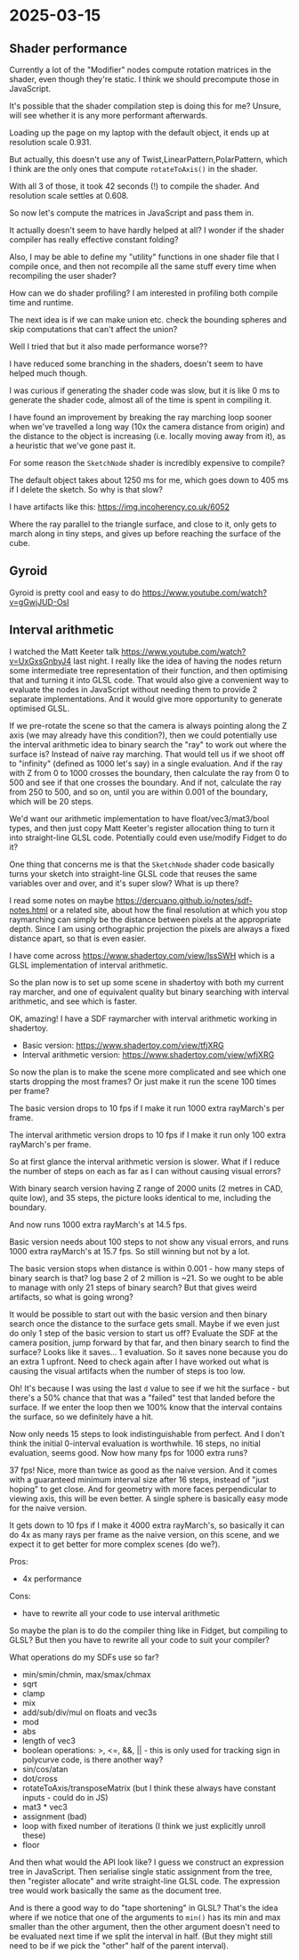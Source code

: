 # 2025-03-15

## Shader performance

Currently a lot of the "Modifier" nodes compute rotation matrices in the shader, even though they're static.
I think we should precompute those in JavaScript.

It's possible that the shader compilation step is doing this for me? Unsure, will see whether it is any more
performant afterwards.

Loading up the page on my laptop with the default object, it ends up at resolution scale 0.931.

But actually, this doesn't use any of Twist,LinearPattern,PolarPattern, which I think are the only ones
that compute `rotateToAxis()` in the shader.

With all 3 of those, it took 42 seconds (!) to compile the shader. And resolution scale settles at 0.608.

So now let's compute the matrices in JavaScript and pass them in.

It actually doesn't seem to have hardly helped at all? I wonder if the shader compiler has really effective constant folding?

Also, I may be able to define my "utility" functions in one shader file that I compile once, and then not recompile all
the same stuff every time when recompiling the user shader?

How can we do shader profiling? I am interested in profiling both compile time and runtime.

The next idea is if we can make union etc. check the bounding spheres and skip computations that can't affect the union?

Well I tried that but it also made performance worse??

I have reduced some branching in the shaders, doesn't seem to have helped much though.

I was curious if generating the shader code was slow, but it is like 0 ms to generate the shader code, almost all of the time is spent in compiling it.

I have found an improvement by breaking the ray marching loop sooner when we've travelled a long way (10x the camera distance from origin) and the distance
to the object is increasing (i.e. locally moving away from it), as a heuristic that we've gone past it.

For some reason the `SketchNode` shader is incredibly expensive to compile?

The default object takes about 1250 ms for me, which goes down to 405 ms if I
delete the sketch. So why is that slow?

I have artifacts like this: https://img.incoherency.co.uk/6052

Where the ray parallel to the triangle surface, and close to it, only gets to
march along in tiny steps, and gives up before reaching the surface of the cube.

## Gyroid

Gyroid is pretty cool and easy to do https://www.youtube.com/watch?v=gGwjJUD-OsI

## Interval arithmetic

I watched the Matt Keeter talk https://www.youtube.com/watch?v=UxGxsGnbyJ4 last night. I really like the idea of having the nodes return some intermediate
tree representation of their function, and then optimising that and turning it into GLSL code. That would also give a convenient way to evaluate the
nodes in JavaScript without needing them to provide 2 separate implementations. And it would give more opportunity to generate optimised GLSL.

If we pre-rotate the scene so that the camera is always pointing along the Z axis
(we may already have this condition?), then we could potentially use the interval arithmetic idea to
binary search the "ray" to work out where the surface is? Instead of naive ray marching. That would tell us if we shoot off to "infinity" (defined as
1000 let's say) in a single evaluation. And if the ray with Z from 0 to 1000 crosses the boundary, then calculate the ray from 0 to 500 and see if
that one crosses the boundary. And if not, calculate the ray from 250 to 500, and so on, until you are within 0.001 of the boundary, which will
be 20 steps.

We'd want our arithmetic implementation to have float/vec3/mat3/bool types, and
then just copy Matt Keeter's register allocation thing to turn it into
straight-line GLSL code. Potentially could even use/modify Fidget to do it?

One thing that concerns me is that the `SketchNode` shader code basically turns your
sketch into straight-line GLSL code that reuses the same variables over and over,
and it's super slow? What is up there?

I read some notes on maybe https://dercuano.github.io/notes/sdf-notes.html or
a related site, about how the final resolution at which you stop raymarching can
simply be the distance between pixels at the appropriate depth. Since I am using
orthographic projection the pixels are always a fixed distance apart, so that
is even easier.

I have come across https://www.shadertoy.com/view/lssSWH which is a GLSL
implementation of interval arithmetic.

So the plan now is to set up some scene in shadertoy with both my current
ray marcher, and one of equivalent quality but binary searching with interval
arithmetic, and see which is faster.

OK, amazing! I have a SDF raymarcher with interval arithmetic working in shadertoy.

 * Basic version: https://www.shadertoy.com/view/tfjXRG
 * Interval arithmetic version: https://www.shadertoy.com/view/wfjXRG

So now the plan is to make the scene more complicated and see which one starts
dropping the most frames? Or just make it run the scene 100 times per frame?

The basic version drops to 10 fps if I make it run 1000 extra rayMarch's per frame.

The interval arithmetic version drops to 10 fps if I make it run only 100 extra
rayMarch's per frame.

So at first glance the interval arithmetic version is slower. What if I reduce the number
of steps on each as far as I can without causing visual errors?

With binary search version having Z range of 2000 units (2 metres in CAD, quite low),
and 35 steps, the picture looks identical to me, including the boundary.

And now runs 1000 extra rayMarch's at 14.5 fps.

Basic version needs about 100 steps to not show any visual errors, and runs 1000 extra
rayMarch's at 15.7 fps. So still winning but not by a lot.

The basic version stops when distance is within 0.001 - how many steps of binary search
is that? log base 2 of 2 million is ~21. So we ought to be able to manage with only 21
steps of binary search? But that gives weird artifacts, so what is going wrong?

It would be possible to start out with the basic version and then binary search once
the distance to the surface gets small. Maybe if we even just do only 1 step of the
basic version to start us off? Evaluate the SDF at the camera position, jump forward
by that far, and then binary search to find the surface? Looks like it saves... 1
evaluation. So it saves none because you do an extra 1 upfront. Need to check again
after I have worked out what is causing the visual artifacts when the number of
steps is too low.

Oh! It's because I was using the last `d` value to see if we hit the surface - but there's
a 50% chance that that was a "failed" test that landed before the surface. If we enter
the loop then we 100% know that the interval contains the surface, so we definitely
have a hit.

Now only needs 15 steps to look indistinguishable from perfect. And I don't think
the initial 0-interval evaluation is worthwhile. 16 steps, no initial evaluation,
seems good. Now how many fps for 1000 extra runs?

37 fps! Nice, more than twice as good as the naive version. And it comes with a guaranteed
minimum interval size after 16 steps, instead of "just hoping" to get close. And
for geometry with more faces perpendicular to viewing axis, this will be even better.
A single sphere is basically easy mode for the naive version.

It gets down to 10 fps if I make it 4000 extra rayMarch's, so basically it can do 4x
as many rays per frame as the naive version, on this scene, and we expect it to
get better for more complex scenes (do we?).

Pros:

 * 4x performance

Cons:

 * have to rewrite all your code to use interval arithmetic

So maybe the plan is to do the compiler thing like in Fidget, but compiling to GLSL?
But then you have to rewrite all your code to suit your compiler?

What operations do my SDFs use so far?

 * min/smin/chmin, max/smax/chmax
 * sqrt
 * clamp
 * mix
 * add/sub/div/mul on floats and vec3s
 * mod
 * abs
 * length of vec3
 * boolean operations: >, <=, &&, || - this is only used for tracking sign in polycurve code, is there another way?
 * sin/cos/atan
 * dot/cross
 * rotateToAxis/transposeMatrix (but I think these always have constant inputs - could do in JS)
 * mat3 * vec3
 * assignment (bad)
 * loop with fixed number of iterations (I think we just explicitly unroll these)
 * floor

And then what would the API look like? I guess we construct an expression tree in JavaScript. Then serialise single static assignment from the tree, then "register allocate" and
write straight-line GLSL code. The expression tree would work basically the same as
the document tree.

And is there a good way to do "tape shortening" in GLSL? That's the idea where if
we notice that one of the arguments to `min()` has its min and max smaller than the other
argument, then the other argument doesn't need to be evaluated next time if we split
the interval in half. (But they might still need to be if we pick the "other" half of
the parent interval).
